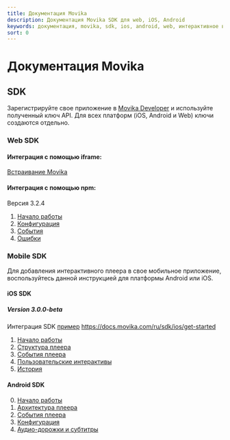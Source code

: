```yaml
---
title: Документация Movika
description: Документация Movika SDK для web, iOS, Android
keywords: документация, movika, sdk, ios, android, web, интерактивное видео
sort: 0
---
```


# Документация Movika

## SDK

Зарегистрируйте свое приложение в [Movika Developer](https://developer.movika.com) и используйте полученный ключ API. Для всех платформ (iOS, Android и Web) ключи создаются отдельно.

### Web SDK

#### Интеграция с помощью iframe:

[Встраивание Movika](/sdk/web/iframe-ru.md)

#### Интеграция с помощью npm:

Версия 3.2.4

1. [Начало работы](/sdk/web/get-started-ru.md)
2. [Конфигурация](/sdk/web/configurations-ru.md)
3. [События](/sdk/web/events-ru.md)
4. [Ошибки](/sdk/web/errors-ru.md)

### Mobile SDK

Для добавления интерактивного плеера в свое мобильное приложение, воспользуйтесь данной инструкцией
для платформы Android или iOS.

#### iOS SDK

##### Version 3.0.0-beta

Интеграция SDK [пример](https://github.com/movika/movika-sdk-ios/tree/master/Example)
https://docs.movika.com/ru/sdk/ios/get-started

1. [Начало работы](/sdk/ios/get-started-ru.md)
2. [Структура плеера](/sdk/ios/player-arch-ru.md)
3. [События плеера](/sdk/ios/player-events-ru.md)
4. [Пользовательские интерактивы](/sdk/ios/custom-interactive-ru.md)
5. [История](/sdk/ios/history-ru.md)

#### Android SDK

0. [Начало работы](/sdk/android/getting-started-ru.md)
1. [Архитектура плеера](/sdk/android/player-arch-ru.md)
2. [События плеера](/sdk/android/player-events-ru.md)
3. [Конфигурация](/sdk/android/config-ru.md)
4. [Аудио-дорожки и субтитры](/sdk/android/audio-subtitles-ru.md)
